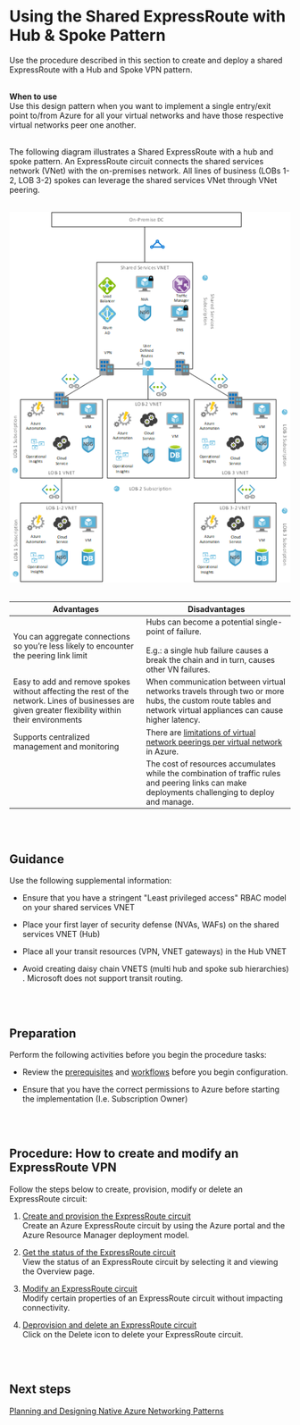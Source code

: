 # Using the Shared ExpressRoute with Hub & Spoke Pattern
Use the procedure described in this section to create and deploy a shared ExpressRoute with a Hub and Spoke VPN pattern.
<br />
<br />

**When to use**  
Use this design pattern when you want to implement a single entry/exit point to/from Azure for all your virtual networks and have those respective virtual networks peer one another.
<br />
<br />

The following diagram illustrates a Shared ExpressRoute with a hub and spoke pattern. An  ExpressRoute circuit connects the shared services network (VNet) with the on-premises network. All lines of business (LOBs 1-2, LOB 3-2) spokes can leverage the shared services VNet through VNet peering. 
<br />
<br />

![Shared ExpressRoute with Hub & Spoke Pattern](https://github.com/alvarovitta/Azure-Networking/blob/master/images/SharedExpressRoutewithHubandSpokePattern.png)
<br />
<br />

|Advantages	|Disadvantages |
|--------- | ----------- |
|You can aggregate connections so you’re less likely to encounter the peering link limit |Hubs can become a potential single-point of failure. <br /><br /> E.g.: a single hub failure causes a break the chain and in turn, causes other VN failures.|
|Easy to add and remove spokes without affecting the rest of the network. Lines of businesses are given greater flexibility within their environments | When communication between virtual networks travels through two or more hubs, the custom route tables and network virtual appliances can cause higher latency. |
| Supports centralized management and monitoring | There are [limitations of virtual network peerings per virtual network](https://docs.microsoft.com/en-us/azure/azure-subscription-service-limits#networking-limits) in Azure. |
|| The cost of resources accumulates while the combination of traffic rules and peering links can make deployments challenging to deploy and manage. |
<br />
<br />

## Guidance
Use the following supplemental information:
- Ensure that you have a stringent "Least privileged access" RBAC model on your shared services VNET 
	
- Place your first layer of security defense (NVAs, WAFs) on the shared services VNET (Hub)
- Place all your transit resources (VPN, VNET gateways) in the Hub VNET
- Avoid creating daisy chain VNETS (multi hub and spoke sub hierarchies) . Microsoft does not support transit routing.
<br />
<br />

## Preparation
Perform the following activities before you begin the procedure tasks: 
- Review the [prerequisites](https://docs.microsoft.com/en-us/azure/expressroute/expressroute-prerequisites) and [workflows](https://docs.microsoft.com/en-us/azure/expressroute/expressroute-workflows) before you begin configuration.
	
- Ensure that you have the correct permissions to Azure before starting the implementation (I.e. Subscription Owner)
<br />
<br />

## Procedure:  How to create and modify an ExpressRoute VPN
Follow the steps below to create, provision, modify or delete an ExpressRoute circuit:

1. [Create and provision the ExpressRoute circuit](https://docs.microsoft.com/en-us/azure/expressroute/expressroute-howto-circuit-portal-resource-manager#create)  
  Create an Azure ExpressRoute circuit by using the Azure portal and the Azure Resource Manager deployment model. 
	
2. [Get the status of the ExpressRoute circuit](https://docs.microsoft.com/en-us/azure/expressroute/expressroute-howto-circuit-portal-resource-manager#status)  
  View the status of an ExpressRoute circuit by selecting it and viewing the Overview page. 
	
3. [Modify an ExpressRoute circuit](https://docs.microsoft.com/en-us/azure/expressroute/expressroute-howto-circuit-portal-resource-manager#modify)  
  Modify certain properties of an ExpressRoute circuit without impacting connectivity.
	
4. [Deprovision and delete an ExpressRoute circuit](https://docs.microsoft.com/en-us/azure/expressroute/expressroute-howto-circuit-portal-resource-manager#delete)  
  Click on the Delete icon to delete your ExpressRoute circuit.
<br />
<br />

## Next steps
[Planning and Designing Native Azure Networking Patterns](https://github.com/alvarovitta/Azure-Networking/blob/master/3.0-Planning-and-Designing-Native-Azure-Networking-Patterns.md)

